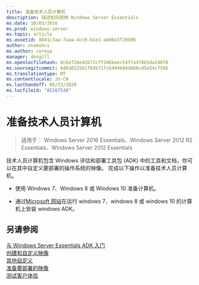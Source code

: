 ```yaml
---
title: 准备技术人员计算机
description: 描述如何使用 Windows Server Essentials
ms.date: 10/03/2016
ms.prod: windows-server
ms.topic: article
ms.assetid: 8841c3aa-7aaa-4cc0-b1e1-ab0643f29586
author: nnamuhcs
ms.author: coreyp
manager: dongill
ms.openlocfilehash: 8c6e72be42672cff246beec54f7a47865da146f0
ms.sourcegitcommit: 6d6a0225b1f83b71fcb494b94d666cd5e54c7566
ms.translationtype: MT
ms.contentlocale: zh-CN
ms.lasthandoff: 06/23/2020
ms.locfileid: "85267538"
---
```

# <a name="prepare-the-technician-computer"></a>准备技术人员计算机

>适用于： Windows Server 2016 Essentials、Windows Server 2012 R2 Essentials、Windows Server 2012 Essentials

技术人员计算机包含 Windows 评估和部署工具包 (ADK) 中的工具和文档，你可以在其中自定义要部署的操作系统的映像。 完成以下操作以准备技术人员计算机。  
  
-   使用 Windows 7、Windows 8 或 Windows 10 准备计算机。  
  
-   通过[Microsoft 网站](https://go.microsoft.com/fwlink/?LinkID=248647)在运行 windows 7、windows 8 或 windows 10 的计算机上安装 windows ADK。  
  
## <a name="see-also"></a>另请参阅  

 [与 Windows Server Essentials ADK 入门](Getting-Started-with-the-Windows-Server-Essentials-ADK.md)   
 [创建和自定义映像](Creating-and-Customizing-the-Image.md)   
 [其他自定义](Additional-Customizations.md)   
 [准备要部署的映像](Preparing-the-Image-for-Deployment.md)   
 [测试客户体验](Testing-the-Customer-Experience.md)

